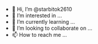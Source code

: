 - 👋 Hi, I’m @starbitok2610
- 👀 I’m interested in ...
- 🌱 I’m currently learning ...
- 💞️ I’m looking to collaborate on ...
- 📫 How to reach me ...

<!---
starbitok/starbitok is a ✨ special ✨ repository because its `README.md` (this file) appears on your GitHub profile.
You can click the Preview link to take a look at your changes.
--->
